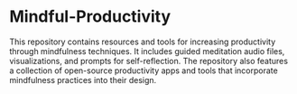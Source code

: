 # Mindful-Productivity
This repository contains resources and tools for increasing productivity through mindfulness techniques. It includes guided meditation audio files, visualizations, and prompts for self-reflection. The repository also features a collection of open-source productivity apps and tools that incorporate mindfulness practices into their design.
